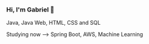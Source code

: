 ### Hi, I'm Gabriel 👋

<!--
**gams99/gams99** is a ✨ _special_ ✨ repository because its `README.md` (this file) appears on your GitHub profile.

Hello, I'm Gabriel and I really love ☕, life science and programming. Thus, I'm trying to put this all together and solve problems, creat products and do science. When I'm not brewing my coffee or getting mad with sh1t code made by me, I'm playing video games, drawing, listening to 🎶 and podcasts about tech.

- 🔭 I’m currently working on Eletronic Technician
- 🌱 I’m currently learning Spring Boot, AWS, Machine Learning

### Tech studies 💻

I'm good at --> Java, Java Web, HTML, CSS and SQL 
Studying now --> Spring Boot, AWS, Machine Learning
